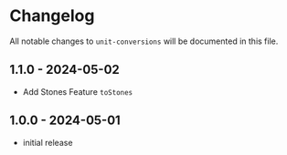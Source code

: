 # Changelog

All notable changes to `unit-conversions` will be documented in this file.

## 1.1.0 - 2024-05-02

-   Add Stones Feature `toStones`

## 1.0.0 - 2024-05-01

-   initial release
